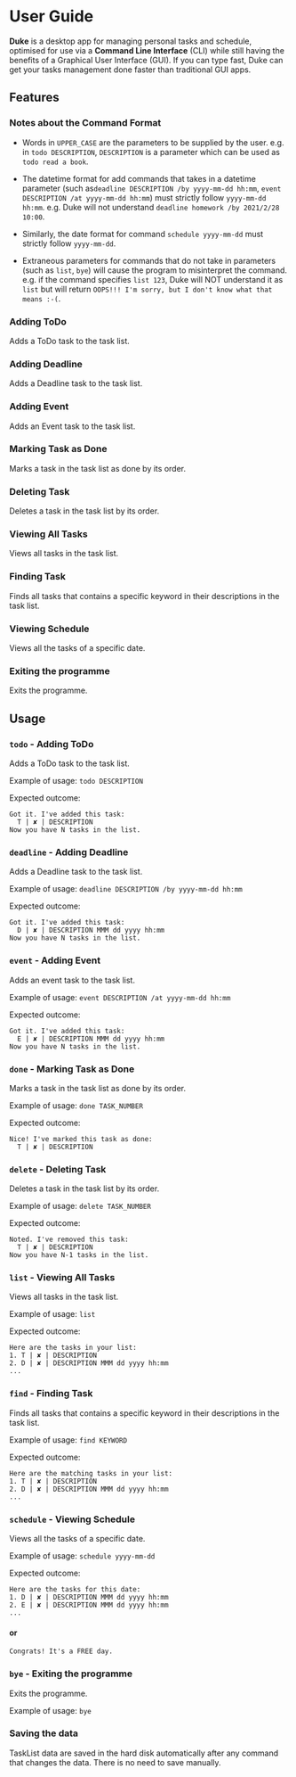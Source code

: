 # User Guide
**Duke** is a desktop app for managing personal tasks and schedule, 
optimised for use via a **Command Line Interface** (CLI) while still having the benefits of a Graphical User Interface (GUI). 
If you can type fast, Duke can get your tasks management done faster than traditional GUI apps.

## Features 

### Notes about the Command Format
* Words in `UPPER_CASE` are the parameters to be supplied by the user. 
e.g. in `todo DESCRIPTION`, `DESCRIPTION` is a parameter which can be used as `todo read a book`.


* The datetime format for add commands that takes in a datetime parameter (such as`deadline DESCRIPTION /by yyyy-mm-dd hh:mm`, `event DESCRIPTION /at yyyy-mm-dd hh:mm`) must strictly follow `yyyy-mm-dd hh:mm`. 
e.g. Duke will not understand `deadline homework /by 2021/2/28 10:00`.


* Similarly, the date format for command `schedule yyyy-mm-dd` must strictly follow `yyyy-mm-dd`. 


* Extraneous parameters for commands that do not take in parameters (such as `list`, `bye`) will cause the program to misinterpret the command.
e.g. if the command specifies `list 123`, Duke will NOT understand it as `list` but will return `OOPS!!! I'm sorry, but I don't know what that means :-(`.
  
### Adding ToDo
Adds a ToDo task to the task list.
### Adding Deadline
Adds a Deadline task to the task list.
### Adding Event
Adds an Event task to the task list.
### Marking Task as Done
Marks a task in the task list as done by its order.
### Deleting Task
Deletes a task in the task list by its order.
### Viewing All Tasks
Views all tasks in the task list.
### Finding Task
Finds all tasks that contains a specific keyword in their descriptions in the task list.
### Viewing Schedule
Views all the tasks of a specific date.
### Exiting the programme
Exits the programme.

## Usage
### `todo` - Adding ToDo
Adds a ToDo task to the task list.

Example of usage: `todo DESCRIPTION`

Expected outcome:

    Got it. I've added this task:
      T | ✘ | DESCRIPTION
    Now you have N tasks in the list.

### `deadline` - Adding Deadline
Adds a Deadline task to the task list.

Example of usage: `deadline DESCRIPTION /by yyyy-mm-dd hh:mm`

Expected outcome:

    Got it. I've added this task:
      D | ✘ | DESCRIPTION MMM dd yyyy hh:mm
    Now you have N tasks in the list.

### `event` - Adding Event
Adds an event task to the task list.

Example of usage: `event DESCRIPTION /at yyyy-mm-dd hh:mm`

Expected outcome:

    Got it. I've added this task:
      E | ✘ | DESCRIPTION MMM dd yyyy hh:mm
    Now you have N tasks in the list.

### `done` - Marking Task as Done
Marks a task in the task list as done by its order.

Example of usage: `done TASK_NUMBER`

Expected outcome:

    Nice! I've marked this task as done:
      T | ✘ | DESCRIPTION

### `delete` - Deleting Task
Deletes a task in the task list by its order.

Example of usage: `delete TASK_NUMBER`

Expected outcome:

    Noted. I've removed this task:
      T | ✘ | DESCRIPTION
    Now you have N-1 tasks in the list.

### `list` - Viewing All Tasks
Views all tasks in the task list.

Example of usage: `list`

Expected outcome:

    Here are the tasks in your list:
    1. T | ✘ | DESCRIPTION
    2. D | ✘ | DESCRIPTION MMM dd yyyy hh:mm
    ...

### `find` - Finding Task
Finds all tasks that contains a specific keyword in their descriptions in the task list.

Example of usage: `find KEYWORD`

Expected outcome:

    Here are the matching tasks in your list:
    1. T | ✘ | DESCRIPTION
    2. D | ✘ | DESCRIPTION MMM dd yyyy hh:mm
    ...

### `schedule` - Viewing Schedule
Views all the tasks of a specific date.

Example of usage: `schedule yyyy-mm-dd`

Expected outcome:

    Here are the tasks for this date: 
    1. D | ✘ | DESCRIPTION MMM dd yyyy hh:mm
    2. E | ✘ | DESCRIPTION MMM dd yyyy hh:mm
    ...
     
    
#### or

    Congrats! It's a FREE day.

### `bye` - Exiting the programme
Exits the programme.

Example of usage: `bye`

### Saving the data
TaskList data are saved in the hard disk automatically after any command that changes the data. There is no need to save manually.

